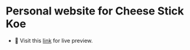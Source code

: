 # Personal website for Cheese Stick Koe

- 🔗 Visit this [link](https://cheese-stick-koe.online) for live preview.
